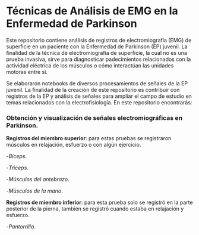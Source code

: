# Técnicas de Análisis de EMG en la Enfermedad de Parkinson 

Este repositorio contiene análisis de registros de electromiografía (EMG) de superficie en un paciente con la Enfermedad de Parkinson (EP) juvenil. La finalidad de la técnica de electromiografía de superficie, la cual no es una prueba invasiva, sirve para diagnosticar padecimientos relacionados con la actividad eléctrica de los músculos o cómo interactúan las unidades motoras entre sí.

Se elaboraron notebooks de diversos procesamientos de señales de la EP juvenil. La finalidad de la creación de este repositorio es contribuir con registros de la EP y análisis de señales para ampliar el campo de estudio en temas relacionados con la electrofisiología. En este repositorio encontrarás:

### Obtención y visualización de señales electromiográficas en Parkinson.
**Registros del miembro superior**: para estas pruebas se registraron músculos en relajación, esfuerzo o con algún ejercicio. 
  
  -*Bíceps*.
  
  -*Triceps*.
  
  -*Músculos del antebrazo*.
  
  -*Músculos de la mano*. 

**Registros de miembro inferior**: para esta prueba solo se registró en la parte posterior de la pierna, también se registró cuando estaba en relajación y esfuerzo. 

  -*Pantorrilla*. 

